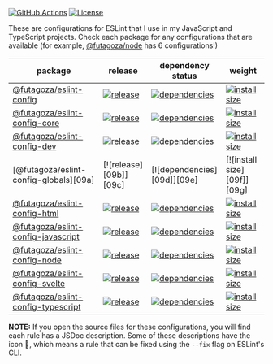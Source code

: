 [![GitHub Actions](https://github.com/futagoza/eslint-config-futagozaryuu/workflows/ci/badge.svg)](https://github.com/pegjs/pegjs/actions?workflow=ci)
[![License](https://img.shields.io/badge/license-mit-blue.svg)](https://opensource.org/licenses/MIT)

These are configurations for ESLint that I use in my JavaScript and TypeScript projects. Check each package for any configurations that are available (for example, [@futagoza/node][04a] has 6 configurations!)

| package | release | dependency status | weight |
| ------- | ------- | ----------------- | ------ |
| [@futagoza/eslint-config][01a] | [![release][01b]][01c] | [![dependencies][01d]][01e] | [![install size][01f]][01g] |
| [@futagoza/eslint-config-core][02a] | [![release][02b]][02c] | [![dependencies][02d]][02e] | [![install size][02f]][02g] |
| [@futagoza/eslint-config-dev][05a] | [![release][05b]][05c] | [![dependencies][05d]][05e] | [![install size][05f]][05g] |
| [@futagoza/eslint-config-globals][09a] | [![release][09b]][09c] | [![dependencies][09d]][09e] | [![install size][09f]][09g] |
| [@futagoza/eslint-config-html][07a] | [![release][07b]][07c] | [![dependencies][07d]][07e] | [![install size][07f]][07g] |
| [@futagoza/eslint-config-javascript][03a] | [![release][03b]][03c] | [![dependencies][03d]][03e] | [![install size][03f]][03g] |
| [@futagoza/eslint-config-node][04a] | [![release][04b]][04c] | [![dependencies][04d]][04e] | [![install size][04f]][04g] |
| [@futagoza/eslint-config-svelte][08a] | [![release][08b]][08c] | [![dependencies][08d]][08e] | [![install size][08f]][08g] |
| [@futagoza/eslint-config-typescript][06a] | [![release][06b]][06c] | [![dependencies][06d]][06e] | [![install size][06f]][06g] |

<!-- @futagoza/eslint-config -->
[01a]: https://github.com/futagoza/eslint-config-futagozaryuu/tree/master/packages/@futagoza/eslint-config
[01b]: https://img.shields.io/npm/v/@futagoza/eslint-config.svg
[01c]: https://www.npmjs.com/package/@futagoza/eslint-config
[01d]: https://img.shields.io/david/futagoza/eslint-config-futagozaryuu.svg?path=packages/@futagoza/eslint-config
[01e]: https://david-dm.org/futagoza/eslint-config-futagozaryuu?path=packages/@futagoza/eslint-config
[01f]: https://packagephobia.now.sh/badge?p=@futagoza/eslint-config
[01g]: https://packagephobia.now.sh/result?p=@futagoza/eslint-config

<!-- @futagoza/eslint-config-core -->
[02a]: https://github.com/futagoza/eslint-config-futagozaryuu/tree/master/packages/@futagoza/eslint-config-core
[02b]: https://img.shields.io/npm/v/@futagoza/eslint-config-core.svg
[02c]: https://www.npmjs.com/package/@futagoza/eslint-config-core
[02d]: https://img.shields.io/david/futagoza/eslint-config-futagozaryuu.svg?path=packages/@futagoza/eslint-config-core
[02e]: https://david-dm.org/futagoza/eslint-config-futagozaryuu?path=packages/@futagoza/eslint-config-core
[02f]: https://packagephobia.now.sh/badge?p=@futagoza/eslint-config-core
[02g]: https://packagephobia.now.sh/result?p=@futagoza/eslint-config-core

<!-- @futagoza/eslint-config-javascript -->
[03a]: https://github.com/futagoza/eslint-config-futagozaryuu/tree/master/packages/@futagoza/eslint-config-javascript
[03b]: https://img.shields.io/npm/v/@futagoza/eslint-config-javascript.svg
[03c]: https://www.npmjs.com/package/@futagoza/eslint-config-javascript
[03d]: https://img.shields.io/david/futagoza/eslint-config-futagozaryuu.svg?path=packages/@futagoza/eslint-config-javascript
[03e]: https://david-dm.org/futagoza/eslint-config-futagozaryuu?path=packages/@futagoza/eslint-config-javascript
[03f]: https://packagephobia.now.sh/badge?p=@futagoza/eslint-config-javascript
[03g]: https://packagephobia.now.sh/result?p=@futagoza/eslint-config-javascript

<!-- @futagoza/eslint-config-node -->
[04a]: https://github.com/futagoza/eslint-config-futagozaryuu/tree/master/packages/@futagoza/eslint-config-node
[04b]: https://img.shields.io/npm/v/@futagoza/eslint-config-node.svg
[04c]: https://www.npmjs.com/package/@futagoza/eslint-config-node
[04d]: https://img.shields.io/david/futagoza/eslint-config-futagozaryuu.svg?path=packages/@futagoza/eslint-config-node
[04e]: https://david-dm.org/futagoza/eslint-config-futagozaryuu?path=packages/@futagoza/eslint-config-node
[04f]: https://packagephobia.now.sh/badge?p=@futagoza/eslint-config-node
[04g]: https://packagephobia.now.sh/result?p=@futagoza/eslint-config-node

<!-- @futagoza/eslint-config-dev -->
[05a]: https://github.com/futagoza/eslint-config-futagozaryuu/tree/master/packages/@futagoza/eslint-config-dev
[05b]: https://img.shields.io/npm/v/@futagoza/eslint-config-dev.svg
[05c]: https://www.npmjs.com/package/@futagoza/eslint-config-dev
[05d]: https://img.shields.io/david/futagoza/eslint-config-futagozaryuu.svg?path=packages/@futagoza/eslint-config-dev
[05e]: https://david-dm.org/futagoza/eslint-config-futagozaryuu?path=packages/@futagoza/eslint-config-dev
[05f]: https://packagephobia.now.sh/badge?p=@futagoza/eslint-config-dev
[05g]: https://packagephobia.now.sh/result?p=@futagoza/eslint-config-dev

<!-- @futagoza/eslint-config-typescript -->
[06a]: https://github.com/futagoza/eslint-config-futagozaryuu/tree/master/packages/@futagoza/eslint-config-typescript
[06b]: https://img.shields.io/npm/v/@futagoza/eslint-config-typescript.svg
[06c]: https://www.npmjs.com/package/@futagoza/eslint-config-typescript
[06d]: https://img.shields.io/david/futagoza/eslint-config-futagozaryuu.svg?path=packages/@futagoza/eslint-config-typescript
[06e]: https://david-dm.org/futagoza/eslint-config-futagozaryuu?path=packages/@futagoza/eslint-config-typescript
[06f]: https://packagephobia.now.sh/badge?p=@futagoza/eslint-config-typescript
[06g]: https://packagephobia.now.sh/result?p=@futagoza/eslint-config-typescript

<!-- @futagoza/eslint-config-html -->
[07a]: https://github.com/futagoza/eslint-config-futagozaryuu/tree/master/packages/@futagoza/eslint-config-html
[07b]: https://img.shields.io/npm/v/@futagoza/eslint-config-html.svg
[07c]: https://www.npmjs.com/package/@futagoza/eslint-config-html
[07d]: https://img.shields.io/david/futagoza/eslint-config-futagozaryuu.svg?path=packages/@futagoza/eslint-config-html
[07e]: https://david-dm.org/futagoza/eslint-config-futagozaryuu?path=packages/@futagoza/eslint-config-html
[07f]: https://packagephobia.now.sh/badge?p=@futagoza/eslint-config-html
[07g]: https://packagephobia.now.sh/result?p=@futagoza/eslint-config-html

<!-- @futagoza/eslint-config-svelte -->
[08a]: https://github.com/futagoza/eslint-config-futagozaryuu/tree/master/packages/@futagoza/eslint-config-svelte
[08b]: https://img.shields.io/npm/v/@futagoza/eslint-config-svelte.svg
[08c]: https://www.npmjs.com/package/@futagoza/eslint-config-svelte
[08d]: https://img.shields.io/david/futagoza/eslint-config-futagozaryuu.svg?path=packages/@futagoza/eslint-config-svelte
[08e]: https://david-dm.org/futagoza/eslint-config-futagozaryuu?path=packages/@futagoza/eslint-config-svelte
[08f]: https://packagephobia.now.sh/badge?p=@futagoza/eslint-config-svelte
[08g]: https://packagephobia.now.sh/result?p=@futagoza/eslint-config-svelte

<!-- @futagoza/eslint-config-globals -->
[08a]: https://github.com/futagoza/eslint-config-futagozaryuu/tree/master/packages/@futagoza/eslint-config-globals
[08b]: https://img.shields.io/npm/v/@futagoza/eslint-config-globals.svg
[08c]: https://www.npmjs.com/package/@futagoza/eslint-config-globals
[08d]: https://img.shields.io/david/futagoza/eslint-config-futagozaryuu.svg?path=packages/@futagoza/eslint-config-globals
[08e]: https://david-dm.org/futagoza/eslint-config-futagozaryuu?path=packages/@futagoza/eslint-config-globals
[08f]: https://packagephobia.now.sh/badge?p=@futagoza/eslint-config-globals
[08g]: https://packagephobia.now.sh/result?p=@futagoza/eslint-config-globals

__NOTE:__ If you open the source files for these configurations, you will find each rule has a JSDoc description. Some of these descriptions have the icon 🔧, which means a rule that can be fixed using the `--fix` flag on ESLint's CLI.
